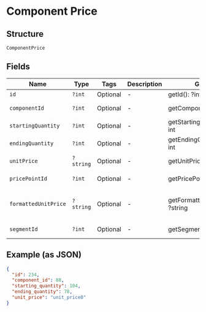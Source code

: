 
# Component Price

## Structure

`ComponentPrice`

## Fields

| Name | Type | Tags | Description | Getter | Setter |
|  --- | --- | --- | --- | --- | --- |
| `id` | `?int` | Optional | - | getId(): ?int | setId(?int id): void |
| `componentId` | `?int` | Optional | - | getComponentId(): ?int | setComponentId(?int componentId): void |
| `startingQuantity` | `?int` | Optional | - | getStartingQuantity(): ?int | setStartingQuantity(?int startingQuantity): void |
| `endingQuantity` | `?int` | Optional | - | getEndingQuantity(): ?int | setEndingQuantity(?int endingQuantity): void |
| `unitPrice` | `?string` | Optional | - | getUnitPrice(): ?string | setUnitPrice(?string unitPrice): void |
| `pricePointId` | `?int` | Optional | - | getPricePointId(): ?int | setPricePointId(?int pricePointId): void |
| `formattedUnitPrice` | `?string` | Optional | - | getFormattedUnitPrice(): ?string | setFormattedUnitPrice(?string formattedUnitPrice): void |
| `segmentId` | `?int` | Optional | - | getSegmentId(): ?int | setSegmentId(?int segmentId): void |

## Example (as JSON)

```json
{
  "id": 234,
  "component_id": 88,
  "starting_quantity": 104,
  "ending_quantity": 78,
  "unit_price": "unit_price0"
}
```

